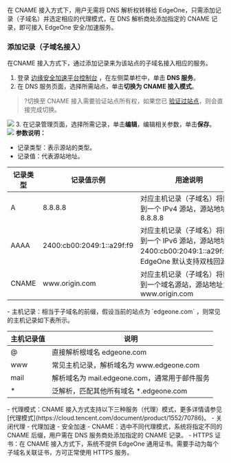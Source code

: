在 CNAME 接入方式下，用户无需将 DNS 解析权转移给 EdgeOne，只需添加记录（子域名）并选定相应的代理模式，在 DNS 解析商处添加指定的 CNAME 记录，即可接入 EdgeOne 安全/加速服务。




### 添加记录（子域名接入）

在CNAME 接入方式下，通过添加记录来为该站点的子域名接入相应的服务。

1. 登录 [边缘安全加速平台控制台](https://console.cloud.tencent.com/teo) ，在左侧菜单栏中，单击 **DNS 服务**。
2. 在 DNS 服务页面，选择所需站点，单击**切换为 CNAME 接入模式**。
>?切换至 CNAME 接入需要验证站点所有权，如果您已 [验证过站点](https://cloud.tencent.com/document/product/1552/70789)，则会直接完成切换。
>
![](https://qcloudimg.tencent-cloud.cn/raw/5b7671cb8671c27369c2717cac53a7e3.png)
3. 在记录管理页面，选择所需记录，单击**编辑**，编辑相关参数，单击**保存**。
![](https://qcloudimg.tencent-cloud.cn/raw/14d394f2cda47ac2328e3c25256a6f9d.png)
**参数说明：**
 - 记录类型：表示源站的类型。
 - 记录值：代表源站地址。
<table>
<thead>
<tr>
<th>记录类型</th>
<th>记录值示例</th>
<th>用途说明</th>
</tr>
</thead>
<tbody><tr>
<td>A</td>
<td>8.8.8.8</td>
<td>对应主机记录（子域名）将回源到一个 IPv4 源站，源站地址为 8.8.8.8</td>
</tr>
<tr>
<td>AAAA</td>
<td>2400:cb00:2049:1::a29f:f9</td>
<td>对应主机记录（子域名）将回源到一个 IPv6 源站，源站地址为 2400:cb00:2049:1::a29f:f9，EdgeOne 默认支持双栈回源</td>
</tr>
<tr>
<td>CNAME</td>
<td>www.origin.com</td>
<td>对应主机记录（子域名）将回源到一个域名源站，源站地址为 www.origin.com</td>
</tr>
</tbody></table>
 - 主机记录：相当于子域名的前缀，假设当前的站点为 `edgeone.com` ，则常见的主机记录如下表所示。
 <table>
<thead>
<tr>
<th>主机记录值</th>
<th>说明</th>
</tr>
</thead>
<tbody><tr>
<td>@</td>
<td>直接解析根域名 edgeone.com</td>
</tr>
<tr>
<td>www</td>
<td>常见主机记录，解析域名为 www.edgeone.com</td>
</tr>
<tr>
<td>mail</td>
<td>解析域名为 mail.edgeone.com，通常用于邮件服务</td>
</tr>
<tr>
<td>*</td>
<td>泛解析，匹配其他所有域名 *.edgeone.com</td>
</tr>
</tbody></table>
 - 代理模式：CNAME 接入方式支持以下三种服务（代理）模式，更多详情请参见 [代理模式](https://cloud.tencent.com/document/product/1552/70786)。
    - 关闭代理
    - 代理加速
    - 安全加速
 - CNAME：选中不同代理模式，系统将指定不同的 CNAME 后缀，用户需在 DNS 服务商处添加指定的 CNAME 记录。
 - HTTPS 证书：在 CNAME 接入方式下，系统不提供 EdgeOne 通用证书。需要手动为每个子域名关联证书，方可正常使用 HTTPS 服务。
